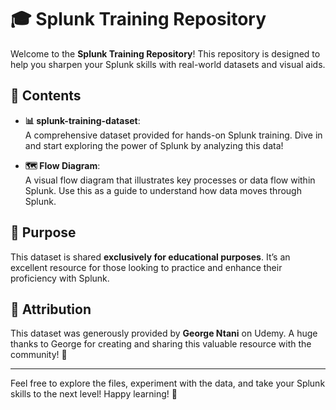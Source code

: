 # 🎓 Splunk Training Repository

Welcome to the **Splunk Training Repository**! This repository is designed to help you sharpen your Splunk skills with real-world datasets and visual aids.

## 📂 Contents

- **📊 splunk-training-dataset**:  
  A comprehensive dataset provided for hands-on Splunk training. Dive in and start exploring the power of Splunk by analyzing this data!

- **🗺️ Flow Diagram**:  
  A visual flow diagram that illustrates key processes or data flow within Splunk. Use this as a guide to understand how data moves through Splunk.

## 🎯 Purpose

This dataset is shared **exclusively for educational purposes**. It’s an excellent resource for those looking to practice and enhance their proficiency with Splunk.

## 🙌 Attribution

This dataset was generously provided by **George Ntani** on Udemy. A huge thanks to George for creating and sharing this valuable resource with the community! 🌟

---

Feel free to explore the files, experiment with the data, and take your Splunk skills to the next level! Happy learning! 🚀

